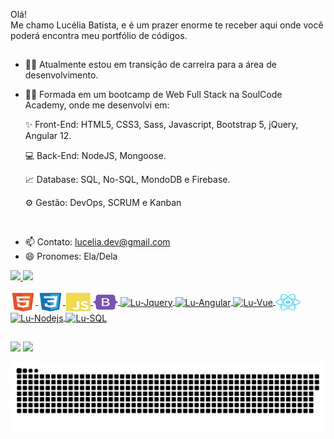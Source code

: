 Olá!<br>
Me chamo Lucélia Batista, e é um prazer enorme te receber aqui onde você poderá encontra meu portfólio de códigos.

##

- 👩‍💻 Atualmente estou em transição de carreira para a área de desenvolvimento.
- 👩‍💻 Formada em um bootcamp de Web Full Stack na SoulCode Academy, onde me desenvolvi em:

  ✨ Front-End: HTML5, CSS3, Sass, Javascript, Bootstrap 5, jQuery, Angular 12.

  💻 Back-End: NodeJS, Mongoose.

  📈 Database: SQL, No-SQL, MondoDB e Firebase.

  ⚙️ Gestão: DevOps, SCRUM e Kanban
<br />

- 📫 Contato: lucelia.dev@gmail.com
- 😄 Pronomes: Ela/Dela

<div>
  <a href="https://github.com/Luceliabatista">
  <img height="160em" src="https://github-readme-stats.vercel.app/api?username=Luceliabatista&show_icons=true&theme=dracula&include_all_commits=true&count_private=true"/>
  <img height="160em" src="https://github-readme-stats.vercel.app/api/top-langs/?username=Luceliabatista&layout=compact&langs_count=7&theme=dracula"/>
</div>
<div style="display: inline_block"><br>
  <img align="center" alt="Lu-HTML" height="30" width="40" src="https://raw.githubusercontent.com/devicons/devicon/master/icons/html5/html5-original.svg">
  <img align="center" alt="Lu-CSS" height="30" width="40" src="https://raw.githubusercontent.com/devicons/devicon/master/icons/css3/css3-original.svg">
  <img align="center" alt="Lu-Js" height="30" width="40" src="https://raw.githubusercontent.com/devicons/devicon/master/icons/javascript/javascript-plain.svg">
  <img align="center" alt="Lu-Bootstrap" height="30" width="40" src="https://raw.githubusercontent.com/devicons/devicon/master/icons/bootstrap/bootstrap-plain.svg">
  <img align="center" alt="Lu-Jquery" height="30" width="40" src="https://www.vectorlogo.zone/logos/jquery/jquery-icon.svg">
  <img align="center" alt="Lu-Angular" height="41" width="40" src="https://upload.wikimedia.org/wikipedia/commons/thumb/c/cf/Angular_full_color_logo.svg/2048px-Angular_full_color_logo.svg.png">
  <img align="center" alt="Lu-Vue" height="27" width="38" src="https://br.vuejs.org/images/logo.svg">
  <img align="center" alt="Lu-React" height="30" width="40" src="https://raw.githubusercontent.com/devicons/devicon/master/icons/react/react-original.svg">
  <img align="center" alt="Lu-Nodejs" height="30" width="40" src="https://cdn.worldvectorlogo.com/logos/nodejs-icon.svg">
  <img align="center" alt="Lu-SQL" height="35" width="35" src="https://www.ricardoarrigoni.com/wp-content/uploads/2014/01/SQL.png">
  
 
</div>

  ##
 
<div> 
  <a href = "mailto:lucelia.dev@gmail.com"><img src="https://img.shields.io/badge/-Gmail-%23333?style=for-the-badge&logo=gmail&logoColor=white" target="_blank"></a>
  <a href="https://www.linkedin.com/in/luceliabatista/" target="_blank"><img src="https://img.shields.io/badge/-LinkedIn-%230077B5?style=for-the-badge&logo=linkedin&logoColor=white" target="_blank"></a> 
  </div>
  
  ![Snake animation](https://github.com/Luceliabatista/Luceliabatista/blob/output/github-contribution-grid-snake.svg)
